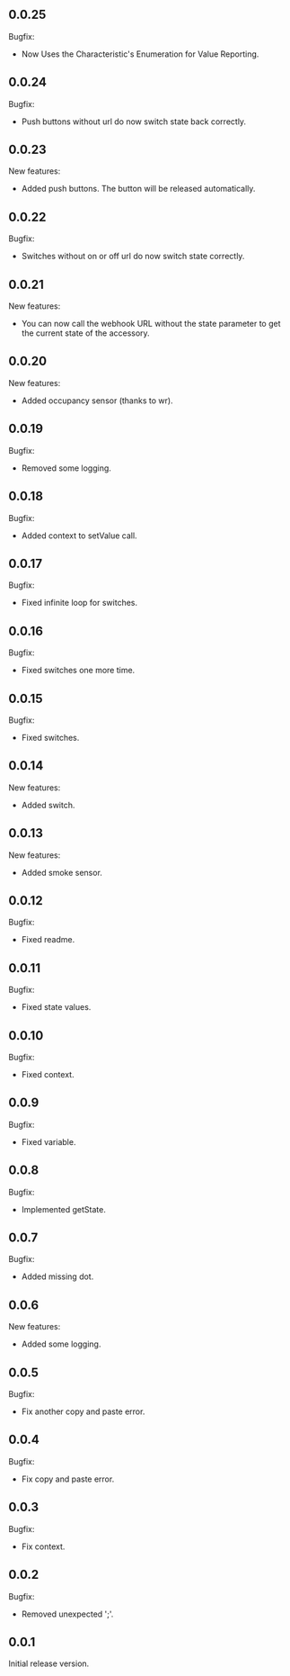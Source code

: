 ## 0.0.25

Bugfix:

  - Now Uses the Characteristic's Enumeration for Value Reporting.

## 0.0.24

Bugfix:

  - Push buttons without url do now switch state back correctly.

## 0.0.23

New features:

  - Added push buttons. The button will be released automatically.

## 0.0.22

Bugfix:

  - Switches without on or off url do now switch state correctly.

## 0.0.21

New features:

  - You can now call the webhook URL without the state parameter to get the current state of the accessory.

## 0.0.20

New features:

  - Added occupancy sensor (thanks to wr).

## 0.0.19

Bugfix:

  - Removed some logging.

## 0.0.18

Bugfix:

  - Added context to setValue call.

## 0.0.17

Bugfix:

  - Fixed infinite loop for switches.

## 0.0.16

Bugfix:

  - Fixed switches one more time.

## 0.0.15

Bugfix:

  - Fixed switches.

## 0.0.14

New features:

  - Added switch.

## 0.0.13

New features:

  - Added smoke sensor.

## 0.0.12

Bugfix:

  - Fixed readme.

## 0.0.11

Bugfix:

  - Fixed state values.

## 0.0.10

Bugfix:

  - Fixed context.

## 0.0.9

Bugfix:

  - Fixed variable.

## 0.0.8

Bugfix:

  - Implemented getState.

## 0.0.7

Bugfix:

  - Added missing dot.

## 0.0.6

New features:

  - Added some logging.

## 0.0.5

Bugfix:

  - Fix another copy and paste error.

## 0.0.4

Bugfix:

  - Fix copy and paste error.

## 0.0.3

Bugfix:

  - Fix context.

## 0.0.2

Bugfix:

  - Removed unexpected ';'.

## 0.0.1

Initial release version.